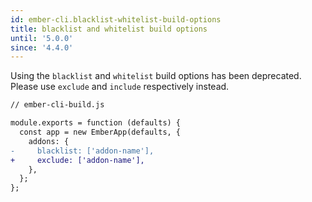 ```yaml
---
id: ember-cli.blacklist-whitelist-build-options
title: blacklist and whitelist build options
until: '5.0.0'
since: '4.4.0'
---
```


Using the `blacklist` and `whitelist` build options has been deprecated. Please 
use `exclude` and `include` respectively instead.

```diff
// ember-cli-build.js

module.exports = function (defaults) {
  const app = new EmberApp(defaults, {
    addons: {
-     blacklist: ['addon-name'],
+     exclude: ['addon-name'],
    },
  };
};
```
